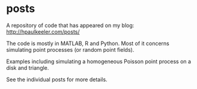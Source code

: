 # posts
A repository of code that has appeared on my blog: http://hpaulkeeler.com/posts/

The code is mostly in MATLAB, R and Python. Most of it concerns simulating point processes (or random point fields).

Examples including simulating a homogeneous Poisson point process on a disk and triangle. 

See the individual posts for more details. 
